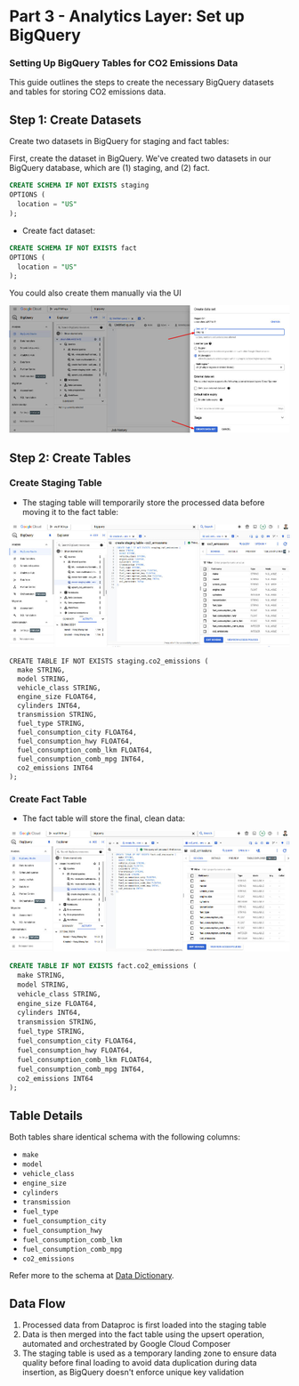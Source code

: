 # Part 3 - Analytics Layer: Set up BigQuery
### Setting Up BigQuery Tables for CO2 Emissions Data

This guide outlines the steps to create the necessary BigQuery datasets and tables for storing CO2 emissions data.

Step 1: Create Datasets
-----------------------

Create two datasets in BigQuery for staging and fact tables:

First, create the dataset in BigQuery. We've created two datasets in our BigQuery database, which are (1) staging, and (2) fact.

```sql
CREATE SCHEMA IF NOT EXISTS staging
OPTIONS (
  location = "US"
);
```

*   Create fact dataset:

```sql
CREATE SCHEMA IF NOT EXISTS fact
OPTIONS (
  location = "US"
);
```

You could also create them manually via the UI

![](../images/3_Part%203%20-%20Analytics%20Layer%20Set%20u.jpg)

Step 2: Create Tables
---------------------

### Create Staging Table

*   The staging table will temporarily store the processed data before moving it to the fact table:

![](../images/2_Part%203%20-%20Analytics%20Layer%20Set%20u.jpg)

```text-plain
CREATE TABLE IF NOT EXISTS staging.co2_emissions (
  make STRING,
  model STRING,
  vehicle_class STRING,
  engine_size FLOAT64,
  cylinders INT64,
  transmission STRING,
  fuel_type STRING,
  fuel_consumption_city FLOAT64,
  fuel_consumption_hwy FLOAT64,
  fuel_consumption_comb_lkm FLOAT64,
  fuel_consumption_comb_mpg INT64,
  co2_emissions INT64
);
```

### Create Fact Table

*   The fact table will store the final, clean data:

![](../images/Part%203%20-%20Analytics%20Layer%20Set%20u.jpg)

```sql
CREATE TABLE IF NOT EXISTS fact.co2_emissions (
  make STRING,
  model STRING,
  vehicle_class STRING,
  engine_size FLOAT64,
  cylinders INT64,
  transmission STRING,
  fuel_type STRING,
  fuel_consumption_city FLOAT64,
  fuel_consumption_hwy FLOAT64,
  fuel_consumption_comb_lkm FLOAT64,
  fuel_consumption_comb_mpg INT64,
  co2_emissions INT64
);
```

Table Details
-------------

Both tables share identical schema with the following columns:

*   `make`
*   `model`
*   `vehicle_class`
*   `engine_size`
*   `cylinders`
*   `transmission`
*   `fuel_type`
*   `fuel_consumption_city`
*   `fuel_consumption_hwy`
*   `fuel_consumption_comb_lkm`
*   `fuel_consumption_comb_mpg`
*   `co2_emissions`

Refer more to the schema at [Data Dictionary](../dataset/).

Data Flow
---------

1.  Processed data from Dataproc is first loaded into the staging table
2.  Data is then merged into the fact table using the upsert operation, automated and orchestrated by Google Cloud Composer
3.  The staging table is used as a temporary landing zone to ensure data quality before final loading to avoid data duplication during data insertion, as BigQuery doesn't enforce unique key validation